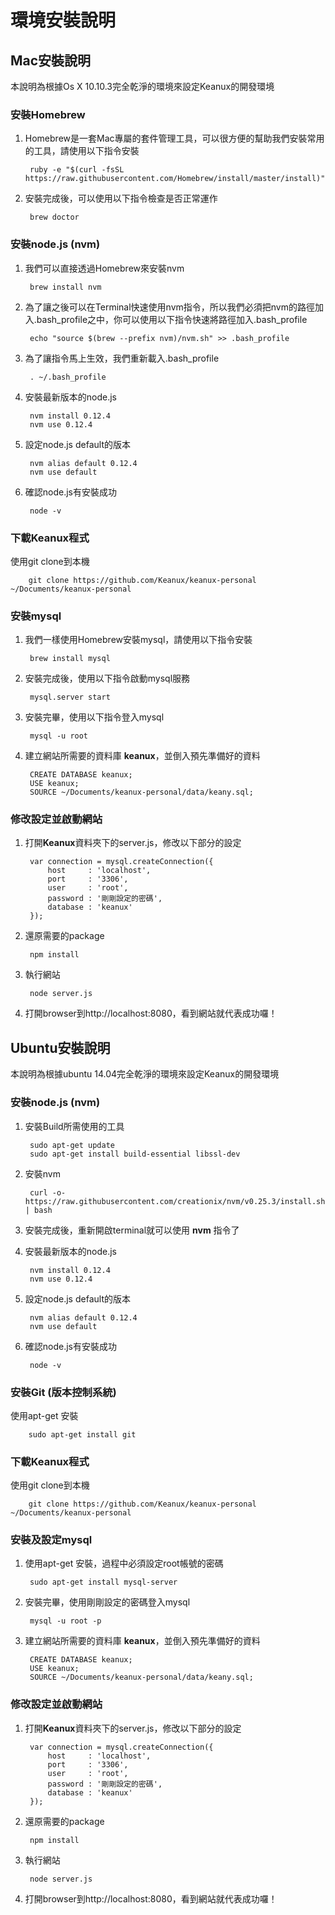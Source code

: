 # 環境安裝說明

## Mac安裝說明

本說明為根據Os X 10.10.3完全乾淨的環境來設定Keanux的開發環境

### 安裝Homebrew

1. Homebrew是一套Mac專屬的套件管理工具，可以很方便的幫助我們安裝常用的工具，請使用以下指令安裝

		ruby -e "$(curl -fsSL https://raw.githubusercontent.com/Homebrew/install/master/install)"

1. 安裝完成後，可以使用以下指令檢查是否正常運作

		brew doctor
		
### 安裝node.js (nvm)

1. 我們可以直接透過Homebrew來安裝nvm

		brew install nvm

1. 為了讓之後可以在Terminal快速使用nvm指令，所以我們必須把nvm的路徑加入.bash_profile之中，你可以使用以下指令快速將路徑加入.bash_profile

		echo "source $(brew --prefix nvm)/nvm.sh" >> .bash_profile
		
1. 為了讓指令馬上生效，我們重新載入.bash_profile

		. ~/.bash_profile
	
1. 安裝最新版本的node.js

		nvm install 0.12.4
		nvm use 0.12.4
		
1. 設定node.js default的版本

		nvm alias default 0.12.4
		nvm use default
		
1. 確認node.js有安裝成功

		node -v
		
### 下載Keanux程式	

使用git clone到本機

		git clone https://github.com/Keanux/keanux-personal ~/Documents/keanux-personal
		
### 安裝mysql

1. 我們一樣使用Homebrew安裝mysql，請使用以下指令安裝

		brew install mysql
		
1. 安裝完成後，使用以下指令啟動mysql服務

		mysql.server start
		
1. 安裝完畢，使用以下指令登入mysql

		mysql -u root
		
1. 建立網站所需要的資料庫 **keanux**，並倒入預先準備好的資料

		CREATE DATABASE keanux;
		USE keanux;
		SOURCE ~/Documents/keanux-personal/data/keany.sql;
		
### 修改設定並啟動網站

1. 打開**Keanux**資料夾下的server.js，修改以下部分的設定

		var connection = mysql.createConnection({			host     : 'localhost',			port     : '3306',			user     : 'root',			password : '剛剛設定的密碼',			database : 'keanux'		});
1. 還原需要的package
		npm install1. 執行網站
		node server.js
1. 打開browser到http://localhost:8080，看到網站就代表成功囉！

## Ubuntu安裝說明

本說明為根據ubuntu 14.04完全乾淨的環境來設定Keanux的開發環境

### 安裝node.js (nvm)

1. 安裝Build所需使用的工具
 
		sudo apt-get update
		sudo apt-get install build-essential libssl-dev
		
1. 安裝nvm

		curl -o- https://raw.githubusercontent.com/creationix/nvm/v0.25.3/install.sh | bash
		
1. 安裝完成後，重新開啟terminal就可以使用 **nvm** 指令了

1. 安裝最新版本的node.js

		nvm install 0.12.4
		nvm use 0.12.4
		
1. 設定node.js default的版本

		nvm alias default 0.12.4
		nvm use default
		
1. 確認node.js有安裝成功

		node -v
		
### 安裝Git (版本控制系統)

使用apt-get 安裝

		sudo apt-get install git
		
### 下載Keanux程式	

使用git clone到本機

		git clone https://github.com/Keanux/keanux-personal ~/Documents/keanux-personal
		
		
### 安裝及設定mysql

1. 使用apt-get 安裝，過程中必須設定root帳號的密碼

		sudo apt-get install mysql-server
		
1. 安裝完畢，使用剛剛設定的密碼登入mysql

		mysql -u root -p
		
1. 建立網站所需要的資料庫 **keanux**，並倒入預先準備好的資料

		CREATE DATABASE keanux;
		USE keanux;
		SOURCE ~/Documents/keanux-personal/data/keany.sql;
		
### 修改設定並啟動網站

1. 打開**Keanux**資料夾下的server.js，修改以下部分的設定

		var connection = mysql.createConnection({			host     : 'localhost',			port     : '3306',			user     : 'root',			password : '剛剛設定的密碼',			database : 'keanux'		});
1. 還原需要的package
		npm install1. 執行網站
		node server.js
1. 打開browser到http://localhost:8080，看到網站就代表成功囉！